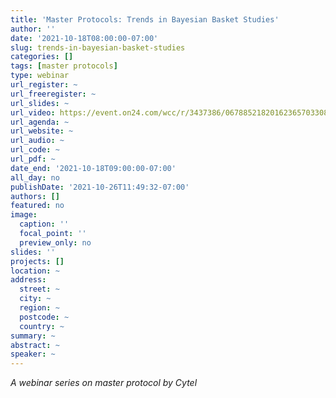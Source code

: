 ```yaml
---
title: 'Master Protocols: Trends in Bayesian Basket Studies'
author: ''
date: '2021-10-18T08:00:00-07:00'
slug: trends-in-bayesian-basket-studies
categories: []
tags: [master protocols]
type: webinar
url_register: ~
url_freeregister: ~
url_slides: ~
url_video: https://event.on24.com/wcc/r/3437386/06788521820162365703308CB96DCE23?mode=login
url_agenda: ~
url_website: ~
url_audio: ~
url_code: ~
url_pdf: ~
date_end: '2021-10-18T09:00:00-07:00'
all_day: no
publishDate: '2021-10-26T11:49:32-07:00'
authors: []
featured: no
image:
  caption: ''
  focal_point: ''
  preview_only: no
slides: ''
projects: []
location: ~
address:
  street: ~
  city: ~
  region: ~
  postcode: ~
  country: ~
summary: ~
abstract: ~
speaker: ~
---
```

*A webinar series on master protocol by Cytel*
<!--more-->
